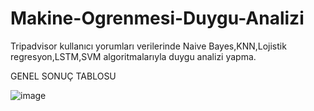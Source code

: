 # Makine-Ogrenmesi-Duygu-Analizi
Tripadvisor kullanıcı yorumları verilerinde Naive Bayes,KNN,Lojistik regresyon,LSTM,SVM algoritmalarıyla duygu analizi yapma.

GENEL SONUÇ TABLOSU

![image](https://user-images.githubusercontent.com/49057258/151419296-f8c2ca4d-e4c4-4fd9-9c47-83b7553eab4f.png)

